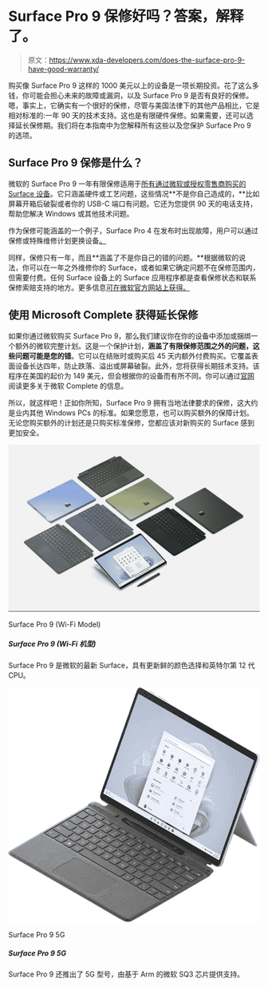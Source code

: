 # Surface Pro 9 保修好吗？答案，解释了。

> 原文：<https://www.xda-developers.com/does-the-surface-pro-9-have-good-warranty/>

购买像 Surface Pro 9 这样的 1000 美元以上的设备是一项长期投资。花了这么多钱，你可能会担心未来的故障或漏洞，以及 Surface Pro 9 是否有良好的保修。嗯，事实上，它确实有一个很好的保修，尽管与美国法律下的其他产品相比，它是相对标准的:一年 90 天的技术支持。这也是有限硬件保修。如果需要，还可以选择延长保修期。我们将在本指南中为您解释所有这些以及您保护 Surface Pro 9 的选项。

## Surface Pro 9 保修是什么？

微软的 Surface Pro 9 一年有限保修适用于[所有通过微软或授权零售商购买的 Surface 设备](https://www.xda-developers.com/best-microsoft-surface-pcs/)。它只涵盖硬件或工艺问题，这些情况**不是你自己造成的，**比如屏幕开箱后破裂或者你的 USB-C 端口有问题。它还为您提供 90 天的电话支持，帮助您解决 Windows 或其他技术问题。

作为保修可能涵盖的一个例子，Surface Pro 4 在发布时出现故障，用户可以通过保修或特殊维修计划更换设备[。](https://support.microsoft.com/en-us/surface/surface-pro-4-screen-flickers-or-is-scrambled-e48e8b60-0426-4de8-5a58-0a8f5a72a5c4)

同样，保修只有一年，而且**涵盖了不是你自己的错的问题。**根据微软的说法，你可以在一年之外维修你的 Surface，或者如果它确定问题不在保修范围内，但需要付费。任何 Surface 设备上的 Surface 应用程序都是查看保修状态和联系保修索赔支持的地方。更多信息[可在微软官方网站上获得。](https://support.microsoft.com/en-us/surface/surface-warranty-faq-1217913a-2692-424e-a5c4-0eb0de84f05a#:~:text=Your%20new%20Surface%20or%20Surface,90%20days%20of%20technical%20support)

## 使用 Microsoft Complete 获得延长保修

如果你通过微软购买 Surface Pro 9，那么我们建议你在你的设备中添加或捆绑一个额外的微软完整计划。这是一个保护计划，**涵盖了有限保修范围之外的问题，这些问题可能是您的错**。它可以在结账时或购买后 45 天内额外付费购买。它覆盖表面设备长达四年，防止跌落、溢出或屏幕破裂。此外，您将获得长期技术支持。该程序在美国的起价为 149 美元，但会根据你的设备而有所不同。你可以通过[官网](https://www.microsoft.com/en-us/store/b/microsoft-complete)阅读更多关于微软 Complete 的信息。

所以，就这样吧！正如你所知，Surface Pro 9 拥有当地法律要求的保修，这大约是业内其他 Windows PCs 的标准。如果您愿意，也可以购买额外的保障计划。无论您购买额外的计划还是只购买标准保修，您都应该对新购买的 Surface 感到更加安全。

 <picture>![The Surface Pro 9 is a top-tier Windows tablet with Intel or Qualcomm processors, and it comes in multiple colors for the first time ever.](img/c897b1dbaad1bda308e45baff9efe412.png)</picture> 

Surface Pro 9 (Wi-Fi Model)

##### Surface Pro 9 (Wi-Fi 机型)

Surface Pro 9 是微软的最新 Surface，具有更新鲜的颜色选择和英特尔第 12 代 CPU。

 <picture>![The Surface Pro 9 with 5G is powered by the new Microsoft SQ3 chipset and it has a 120Hz display.](img/e30e5e5992565041d1922a71a246db88.png)</picture> 

Surface Pro 9 5G

##### Surface Pro 9 5G

Surface Pro 9 还推出了 5G 型号，由基于 Arm 的微软 SQ3 芯片提供支持。
